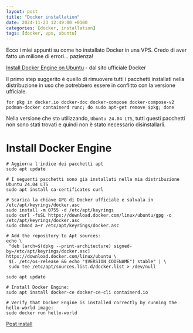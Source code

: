 ```yaml
---
layout: post
title: "Docker installation"
date: 2024-11-23 12:49:00 +0100
categories: [docker, installation]
tags: [docker, vps, ubuntu]
---
```


Ecco i miei appunti su come ho installato Docker in una VPS.
Credo di aver fatto un milione di errori... pazienza!

[Install Docker Engine on Ubuntu](https://docs.docker.com/engine/install/ubuntu/) - dal sito ufficiale Docker

Il primo step suggerito è quello di rimuovere tutti i pacchetti installati nella distribuzione in uso che potrebbero essere in conflitto con la versione ufficiale.

```shell
for pkg in docker.io docker-doc docker-compose docker-compose-v2 podman-docker containerd runc; do sudo apt-get remove $pkg; done
```

Nella versione che sto utilizzando, `Ubuntu 24.04 LTS`, tutti questi pacchetti non sono stati trovati e quindi non è stato necessario disinstallarli.

# Install Docker Engine

```shell
# Aggiorna l'indice dei pacchetti apt
sudo apt update

# I seguenti pacchetti sono già installati nella mia distribuzione Ubuntu 24.04 LTS
sudo apt install ca-certificates curl

# Scarica la chiave GPG di Docker ufficiale e salvala in /etc/apt/keyrings/docker.asc
sudo install -m 0755 -d /etc/apt/keyrings
sudo curl -fsSL https://download.docker.com/linux/ubuntu/gpg -o /etc/apt/keyrings/docker.asc
sudo chmod a+r /etc/apt/keyrings/docker.asc

# Add the repository to Apt sources:
echo \
 "deb [arch=$(dpkg --print-architecture) signed-by=/etc/apt/keyrings/docker.asc] https://download.docker.com/linux/ubuntu \
 $(. /etc/os-release && echo "$VERSION_CODENAME") stable" | \
 sudo tee /etc/apt/sources.list.d/docker.list > /dev/null

sudo apt update

# Install Docker Engine:
sudo apt install docker-ce docker-ce-cli containerd.io

# Verify that Docker Engine is installed correctly by running the hello-world image:
sudo docker run hello-world
```

[Post install](https://docs.docker.com/engine/install/linux-postinstall/)
